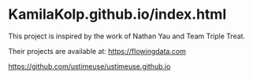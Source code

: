 # KamilaKolp.github.io/index.html

This project is inspired by the work of Nathan Yau and Team Triple Treat.

Their projects are available at:
https://flowingdata.com

https://github.com/ustimeuse/ustimeuse.github.io

